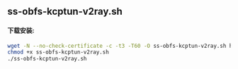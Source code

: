 ## ss-obfs-kcptun-v2ray.sh

#### 下载安装:
``` bash
wget -N --no-check-certificate -c -t3 -T60 -O ss-obfs-kcptun-v2ray.sh https://git.io/fjWs7
chmod +x ss-obfs-kcptun-v2ray.sh
./ss-obfs-kcptun-v2ray.sh
```

